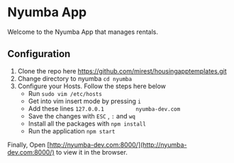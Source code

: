# Nyumba App
Welcome to the Nyumba App that manages rentals.

## Configuration
1. Clone the repo here https://github.com/mirest/housingapptemplates.git
2. Change directory to nyumba `cd nyumba`
3. Configure your Hosts. Follow the steps here below
    - Run `sudo vim /etc/hosts`
    - Get into vim insert mode by pressing `i`
    - Add these lines `127.0.0.1          nyumba-dev.com`
    - Save the changes with `ESC` , `:` and `wq`
    - Install all the packages with `npm install`
    - Run the application `npm start`

Finally, Open [http://nyumba-dev.com:8000/](http://nyumba-dev.com:8000/) to view it in the browser.

